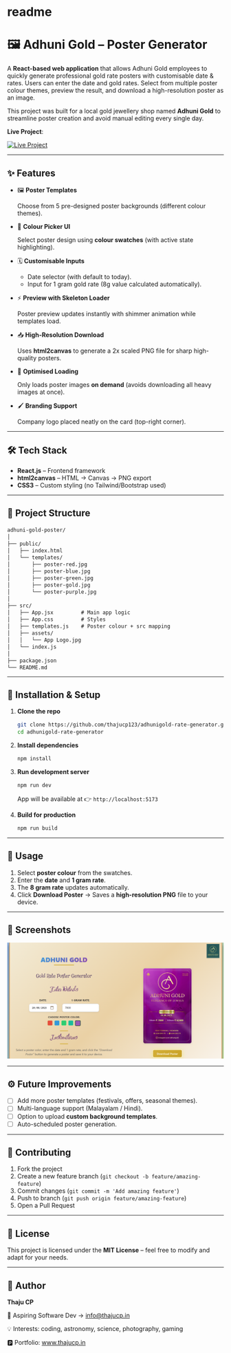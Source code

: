# readme

# 🖼️ Adhuni Gold – Poster Generator

A **React-based web application** that allows Adhuni Gold employees to quickly generate professional gold rate posters with customisable date & rates. Users can enter the date and gold rates. Select from multiple poster colour themes, preview the result, and download a high-resolution poster as an image.

This project was built for a local gold jewellery shop named **Adhuni Gold** to streamline poster creation and avoid manual editing every single day.

**Live Project**:

[![Live Project](https://img.shields.io/badge/Live%20Project-View%20Now-brightgreen)](https://adhunigold-rate.vercel.app/)

---

## ✨ Features

- 🖼️ **Poster Templates**
    
    Choose from 5 pre-designed poster backgrounds (different colour themes).
    
- 🎨 **Colour Picker UI**
    
    Select poster design using **colour swatches** (with active state highlighting).
    
- 🗓️ **Customisable Inputs**
    - Date selector (with default to today).
    - Input for 1 gram gold rate (8g value calculated automatically).
- ⚡ **Preview with Skeleton Loader**
    
    Poster preview updates instantly with shimmer animation while templates load.
    
- 📥 **High-Resolution Download**
    
    Uses **html2canvas** to generate a 2x scaled PNG file for sharp high-quality posters.
    
- 🔄 **Optimised Loading**
    
    Only loads poster images **on demand** (avoids downloading all heavy images at once).
    
- 🖌️ **Branding Support**
    
    Company logo placed neatly on the card (top-right corner).
    

---

## 🛠️ Tech Stack

- **React.js** – Frontend framework
- **html2canvas** – HTML → Canvas → PNG export
- **CSS3** – Custom styling (no Tailwind/Bootstrap used)

---

## 📂 Project Structure

```
adhuni-gold-poster/
│
├── public/
│   ├── index.html
│   └── templates/
│       ├── poster-red.jpg
│       ├── poster-blue.jpg
│       ├── poster-green.jpg
│       ├── poster-gold.jpg
│       └── poster-purple.jpg
│
├── src/
│   ├── App.jsx         # Main app logic
│   ├── App.css         # Styles
│   ├── templates.js    # Poster colour + src mapping
│   ├── assets/
│   │   └── App Logo.jpg
│   └── index.js
│
├── package.json
└── README.md

```

---

## 🚀 Installation & Setup

1. **Clone the repo**
    
    ```bash
    git clone https://github.com/thajucp123/adhunigold-rate-generator.git
    cd adhunigold-rate-generator
    
    ```
    
2. **Install dependencies**
    
    ```bash
    npm install
    
    ```
    
3. **Run development server**
    
    ```bash
    npm run dev
    
    ```
    
    App will be available at 👉 `http://localhost:5173`
    <br/>
4. **Build for production**
    
    ```bash
    npm run build
    
    ```
    

---

## 🎯 Usage

1. Select **poster colour** from the swatches.
2. Enter the **date** and **1 gram rate**.
3. The **8 gram rate** updates automatically.
4. Click **Download Poster** → Saves a **high-resolution PNG** file to your device.

---

## 📸 Screenshots

![Screenshot](./src/assets/image.png)


---

## ⚙️ Future Improvements

- [ ]  Add more poster templates (festivals, offers, seasonal themes).
- [ ]  Multi-language support (Malayalam / Hindi).
- [ ]  Option to upload **custom background templates**.
- [ ]  Auto-scheduled poster generation.

---

## 🤝 Contributing

1. Fork the project
2. Create a new feature branch (`git checkout -b feature/amazing-feature`)
3. Commit changes (`git commit -m 'Add amazing feature'`)
4. Push to branch (`git push origin feature/amazing-feature`)
5. Open a Pull Request

---

## 📜 License

This project is licensed under the **MIT License** – feel free to modify and adapt for your needs.

---

## 👤 Author

**Thaju CP**

🚀 Aspiring Software Dev → info@thajucp.in

💡 Interests: coding, astronomy, science, photography, gaming

🅿️ Portfolio: www.thajucp.in